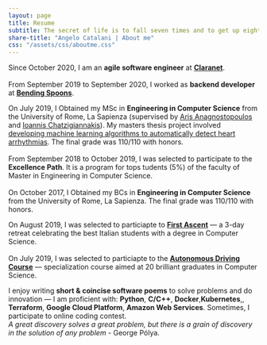 ```yaml
---
layout: page
title: Resume
subtitle: The secret of life is to fall seven times and to get up eight times - Paulo Coelho
share-title: "Angelo Catalani | About me"
css: "/assets/css/aboutme.css"
---
```


<div id="aboutme-section">

<p class="about-text">
<span class="fa fa-briefcase about-icon"></span>

Since October 2020, I am an <strong>agile software engineer</strong> at <a href="https://www.claranet.it/"><strong>Claranet</strong></a>.<br><br>
From September 2019 to September 2020, I worked as <strong>backend developer</strong> at <a href="https://www.bendingspoons.com/"><strong>Bending Spoons</strong></a>.
</p>


<p class="about-text">
<span class="fa fa-graduation-cap about-icon"></span>

On July 2019, I Obtained my MSc in <strong>Engineering in Computer Science</strong> from the University of Rome, La Sapienza (supervised by 
<a href="http://aris.me/" target="_blank">Aris Anagnostopoulos</a> and <a href="http://ichatz.me/" target="_blank">Ioannis Chatzigiannakis</a>). My masters thesis project involved
<a href="https://drive.google.com/file/d/1jZq8E1ZJkLabFedIG-wtL8IzepZdELkJ/view" target="_blank">developing machine learning algorithms to automatically detect heart arrhythmias</a>.
The final grade was 110/110 with honors.<br><br>
From September 2018 to October 2019, I was selected to participate to the <strong>Excellence Path</strong>. It is a program for tops tudents (5\%) of the faculty of Master in Engineering in Computer Science.<br><br>
On October 2017, I Obtained my BCs in <strong>Engineering in Computer Science</strong> from the University of Rome, La Sapienza. The final grade was 110/110 with honors.

</p>


<p class="about-text">
<span class="fa fa-award about-icon"></span>

On August 2019, I was selected to particiapte to <a href="https://italy.firstascent.io/"><strong>First Ascent</strong></a> &mdash; a 3-day retreat celebrating the best Italian students with a degree in Computer Science.<br><br>
On July 2019, I was selected to particiapte to the <a href="https://drive.google.com/file/d/18Lgu3-nhTgSDFdut5Ak7EkEtru5AB38I/view"><strong>Autonomous Driving Course</strong></a> &mdash;  specialization course aimed at 20 brilliant graduates in Computer Science.

</p>



<p class="about-text">
<span class="fa fa-code about-icon"></span>
I enjoy writing <strong>short & coincise software poems</strong> to solve problems and do innovation &mdash;
I am proficient with: <b>Python</b>, <b>C/C++</b>, <b>Docker</b>,<b>Kubernetes</b>,, <b>Terraform</b>, <b>Google Cloud Platform</b>, <b> Amazon Web Services</b>.
Sometimes, I participate to online coding contest.<br>
<i>A great discovery solves a great problem, but there is a grain of discovery in the solution of any problem</i>
- George Pólya. 
</p>
</div>